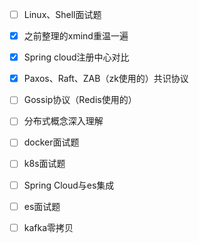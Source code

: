 - [ ] Linux、Shell面试题

- [x] 之前整理的xmind重温一遍

- [x] Spring cloud注册中心对比

- [x] Paxos、Raft、ZAB（zk使用的）共识协议

- [ ] Gossip协议（Redis使用的）

- [ ] 分布式概念深入理解

- [ ] docker面试题

- [ ] k8s面试题

- [ ] Spring Cloud与es集成

- [ ] es面试题

- [ ] kafka零拷贝

  